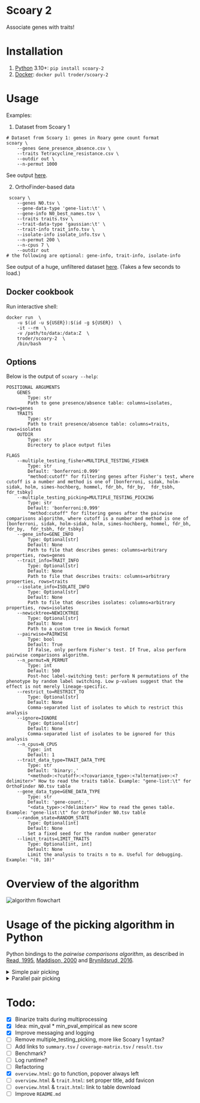 # Scoary 2

Associate genes with traits!

# Installation

1) [Python](https://pypi.org/project/scoary-2/) 3.10+: `pip install scoary-2`
2) [Docker](https://hub.docker.com/r/troder/scoary-2): `docker pull troder/scoary-2`

# Usage

Examples:

1) Dataset from Scoary 1

```shell
# Dataset from Scoary 1: genes in Roary gene count format
scoary \
    --genes Gene_presence_absence.csv \
    --traits Tetracycline_resistance.csv \
    --outdir out \
    --n-permut 1000
```

See output [here](https://gfv-oberburg.ch/FILES/SCOARY2_TETR/overview.html).

2) OrthoFinder-based data

```shell
 scoary \
    --genes N0.tsv \
    --gene-data-type 'gene-list:\t' \
    --gene-info N0_best_names.tsv \
    --traits traits.tsv \
    --trait-data-type 'gaussian:\t' \
    --trait-info trait_info.tsv \
    --isolate-info isolate_info.tsv \
    --n-permut 200 \
    --n-cpus 7 \
    --outdir out
# the following are optional: gene-info, trait-info, isolate-info
```

See output of a huge, unfiltered dataset [here](https://gfv-oberburg.ch/FILES/SCOARY2.2/overview.html).
(Takes a few seconds to load.)

## Docker cookbook

Run interactive shell:

```shell
docker run  \
    -u $(id -u ${USER}):$(id -g ${USER})  \
    -it --rm  \
    -v /path/to/data:/data:Z  \
    troder/scoary-2  \
    /bin/bash
```

## Options

Below is the output of `scoary --help`:

```text
POSITIONAL ARGUMENTS
    GENES
        Type: str
        Path to gene presence/absence table: columns=isolates, rows=genes
    TRAITS
        Type: str
        Path to trait presence/absence table: columns=traits, rows=isolates
    OUTDIR
        Type: str
        Directory to place output files

FLAGS
    --multiple_testing_fisher=MULTIPLE_TESTING_FISHER
        Type: str
        Default: 'bonferroni:0.999'
        "method:cutoff" for filtering genes after Fisher's test, where cutoff is a number and method is one of [bonferroni, sidak, holm-sidak, holm, simes-hochberg, hommel, fdr_bh, fdr_by,  fdr_tsbh, fdr_tsbky]
    --multiple_testing_picking=MULTIPLE_TESTING_PICKING
        Type: str
        Default: 'bonferroni:0.999'
        "method:cutoff" for filtering genes after the pairwise comparisons algorithm, where cutoff is a number and method is one of [bonferroni, sidak, holm-sidak, holm, simes-hochberg, hommel, fdr_bh, fdr_by,  fdr_tsbh, fdr_tsbky]
    --gene_info=GENE_INFO
        Type: Optional[str]
        Default: None
        Path to file that describes genes: columns=arbitrary properties, rows=genes
    --trait_info=TRAIT_INFO
        Type: Optional[str]
        Default: None
        Path to file that describes traits: columns=arbitrary properties, rows=traits
    --isolate_info=ISOLATE_INFO
        Type: Optional[str]
        Default: None
        Path to file that describes isolates: columns=arbitrary properties, rows=isolates
    --newicktree=NEWICKTREE
        Type: Optional[str]
        Default: None
        Path to a custom tree in Newick format
    --pairwise=PAIRWISE
        Type: bool
        Default: True
        If False, only perform Fisher's test. If True, also perform pairwise comparisons algorithm.
    --n_permut=N_PERMUT
        Type: int
        Default: 500
        Post-hoc label-switching test: perform N permutations of the phenotype by random label switching. Low p-values suggest that the effect is not merely lineage-specific.
    --restrict_to=RESTRICT_TO
        Type: Optional[str]
        Default: None
        Comma-separated list of isolates to which to restrict this analysis
    --ignore=IGNORE
        Type: Optional[str]
        Default: None
        Comma-separated list of isolates to be ignored for this analysis
    --n_cpus=N_CPUS
        Type: int
        Default: 1
    --trait_data_type=TRAIT_DATA_TYPE
        Type: str
        Default: 'binary:,'
        "<method>:<?cutoff>:<?covariance_type>:<?alternative>:<?delimiter>" How to read the traits table. Example: "gene-list:\t" for OrthoFinder N0.tsv table
    --gene_data_type=GENE_DATA_TYPE
        Type: str
        Default: 'gene-count:,'
        "<data_type>:<?delimiter>" How to read the genes table. Example: "gene-list:\t" for OrthoFinder N0.tsv table
    --random_state=RANDOM_STATE
        Type: Optional[int]
        Default: None
        Set a fixed seed for the random number generator
    --limit_traits=LIMIT_TRAITS
        Type: Optional[int, int]
        Default: None
        Limit the analysis to traits n to m. Useful for debugging. Example: "(0, 10)"
```

# Overview of the algorithm

![algorithm flowchart](media/ScoaryWorkflow.drawio.svg)

# Usage of the picking algorithm in Python

Python bindings to the _pairwise comparisons algorithm_, as described in 
[Read, 1995](https://doi.org/10.1006/jtbi.1995.0047), 
[Maddison, 2000](https://doi.org/10.1006/jtbi.1999.1050) and 
[Brynildsrud, 2016](https://doi.org/10.1186/s13059-016-1108-8).

<details>

  <summary>Simple pair picking</summary>

```python
from pprint import pprint
from scoary import ScoaryTree, pick_single, print_tree

tree = [['isolate1', 'isolate2'], [['isolate3', 'isolate4'], ['isolate5', 'isolate6']]]

label_to_trait_a = {
    'isolate1': True,
    'isolate2': False,
    'isolate3': True,
    'isolate4': False,
    'isolate5': True,
    'isolate6': False,
}

label_to_trait_b = {
    'isolate1': True,
    'isolate2': False,
    'isolate3': True,
    'isolate4': False,
    'isolate5': True,
    'isolate6': False,
}

print_tree(
    ScoaryTree.from_list(tree),
    label_to_trait_a, label_to_trait_b
)
#       /-11_isolate1
#    /-|
#   |   \-00_isolate2
#   |
# --|      /-11_isolate3
#   |   /-|
#   |  |   \-00_isolate4
#    \-|
#      |   /-11_isolate5
#       \-|
#          \-00_isolate6

result = pick_single(tree, label_to_trait_a, label_to_trait_b, calc_pvals=True)
pprint(result)
# {'best_pval': 0.25,
#  'max_contrasting_pairs': 3,
#  'max_opposing_pairs': 0,
#  'max_supporting_pairs': 3,
#  'worst_pval': 0.25}
 ```

</details>

<details>

  <summary>Parallel pair picking</summary>

This takes advantage of [Numba](https://numba.pydata.org/) optimizations.

```python
import pandas as pd
from scoary import pick

tree = [['isolate1', 'isolate2'], ['isolate3', 'isolate4']]

# e.g. phenotype
label_to_trait_a = {
    'isolate1': True,
    'isolate2': False,
    'isolate3': False,
    'isolate4': True,
}

# e.g. presence/absence of genes
trait_b_df = pd.DataFrame(
    columns=['isolate1', 'isolate2', 'isolate3', 'isolate4'],
    data=[
        [True, True, False, False],  # gene 1
        [True, False, True, False],  # gene 2
        [True, False, False, True],  # ...
        [False, True, True, False],
        [False, True, False, True],
        [False, True, False, True],
        [False, True, False, True],
        [False, True, False, True],
    ]
)

max_contr, max_suppo, max_oppos, best, worst = pick(
    tree=tree,
    label_to_trait_a=label_to_trait_a,
    trait_b_df=trait_b_df,
    calc_pvals=True
)

print(f'{max_contr=}\n{max_suppo=}\n{max_oppos=}\n{best=}\n{worst=}')
# max_contr=array([1, 2, 2, 2, 2, 2, 2, 2])
# max_suppo=array([1, 1, 2, 0, 1, 1, 1, 1])
# max_oppos=array([1, 1, 0, 2, 1, 1, 1, 1])
# best=array([1. , 1. , 0.5, 0.5, 1. , 1. , 1. , 1. ])
# worst=array([1. , 1. , 0.5, 0.5, 1. , 1. , 1. , 1. ])
```

</details>

# Todo:

- [X] Binarize traits during multiprocessing
- [X] Idea: min_qval * min_pval_empirical as new score
- [X] Improve messaging and logging
- [ ] Remove multiple_testing_picking, more like Scoary 1 syntax?
- [ ] Add links to `summary.tsv` / `coverage-matrix.tsv` / `result.tsv`
- [ ] Benchmark?
- [ ] Log runtime?
- [ ] Refactoring
- [X] `overview.html`: go to function, popover always left
- [ ] `overview.html` & `trait.html`: set proper title, add favicon
- [ ] `overview.html` & `trait.html`: link to table download
- [ ] Improve `README.md`
